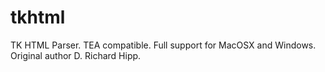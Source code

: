 # tkhtml
TK HTML Parser.
TEA compatible.
Full support for MacOSX and Windows.
Original author D. Richard Hipp.
